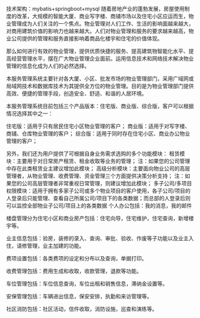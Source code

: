 技术架构：mybatis+springboot+mysql
随着房地产业的蓬勃发展，房屋使用制度的改革，大规模的智能大厦、商业写字楼、商铺市场以及住宅小区应运而生，物业管理成为人们关注的一个焦点。物业管理对人们工作、生活的影响面越来越大，对商用建筑价值的影响力也越来越大。人们对物业管理和服务的要求越来越高，物业公司提供的管理和服务直接影响着商品化楼宇和住宅的价值体现。

那么如何进行有效的物业管理，提供优质快捷的服务、提高建筑物智能化水平、提高经营管理水平，摆在广大物业管理企业面前。运用信息技术和网络技术解决物业管理的信息化成为人们的必然选择。

本服务管理系统主要针对各大厦、小区、批发市场的物业管理部门，采用广域网或局域网技术和数据库技术为其提供全方位的物业管理。目的是为物业管理部门提供高效、便捷的管理手段，创造安全、舒适、和谐的人居环境。

本服务管理系统目前包括三个产品版本：住宅版、商业版、综合版，客户可以根据情况选择其中之一： 

住宅版：适用于只有居民住宅小区物业管理的客户；
商业版：适用于对写字楼、商铺、仓库物业管理的客户；
综合版：适用于同时存在住宅小区、商业办公物业管理的客户；

另外，我们还为用户提供了可根据自身业务需求选购的多个功能模块： 
租赁模块：主要用于对日常房产租赁、租金收取等业务的管理； 
注：如果您的公司管理中存在此类租赁业主建议增加此模块； 
高级分析模块：主要面向物业公司的高层管理者，从物业管理、收费管理、资金管理三个方面提供决策分析支持； 
注：如果您的公司高层管理者非常重视日常管理，则建议增加此模块； 
多子公司/多项目权限模块：适用于拥有多家子公司或多个物业项目的客户使用，各子公司/项目的人登录后只能管理、查看自己所属公司/项目下的各类数据；而总部的人登录后则可以监控全部物业子公司/项目上的各类数据
个人办公包括：我的消息，我的邮件

楼盘管理分为住宅小区和商业房产包括：住宅向导，住宅维护，住宅查询，新增楼宇等。

业主信息包括：验房，装修的录入、查询、审批、验收、作废等子功能以及业主入住，请修管理，业主加建的功能。

费项设置包括：各类费项的设定和分布以及查询，单据打印。

收费管理包括：费用生成和收取，收款管理，退款等功能。

车位管理包括：车位信息查询，车位出租和销售信息，滞纳金设置等。

安保管理包括：车辆进出信息，保安安排，执勤和来访管理等。

社区消防包括：社区活动，信件收取，消防设施，巡查和演练等。



